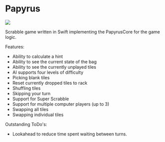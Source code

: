 # Papyrus
![](https://reposs.herokuapp.com/?path=ChrisAU/Papyrus)

Scrabble game written in Swift implementing the PapyrusCore for the game logic.

Features:
- Ability to calculate a hint
- Ability to see the current state of the bag
- Ability to see the currently unplayed tiles
- AI supports four levels of difficulty
- Picking blank tiles
- Reset currently dropped tiles to rack
- Shuffling tiles
- Skipping your turn
- Support for Super Scrabble
- Support for multiple computer players (up to 3)
- Swapping all tiles
- Swapping individual tiles

Outstanding ToDo's:
- Lookahead to reduce time spent waiting between turns.
